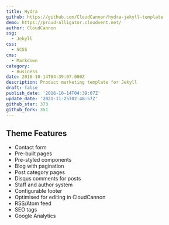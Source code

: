 ```yaml
---
title: Hydra
github: https://github.com/CloudCannon/hydra-jekyll-template
demo: https://proud-alligator.cloudvent.net/
author: CloudCannon
ssg:
  - Jekyll
css:
  - SCSS
cms:
  - Markdown
category:
  - Business
date: 2016-10-14T04:39:07.000Z
description: Product marketing template for Jekyll
draft: false
publish_date: '2016-10-14T04:39:07Z'
update_date: '2021-11-25T02:48:57Z'
github_star: 373
github_fork: 351
---
```

## Theme Features
- Contact form
- Pre-built pages
- Pre-styled components
- Blog with pagination
- Post category pages
- Disqus comments for posts
- Staff and author system
- Configurable footer
- Optimised for editing in CloudCannon
- RSS/Atom feed
- SEO tags
- Google Analytics